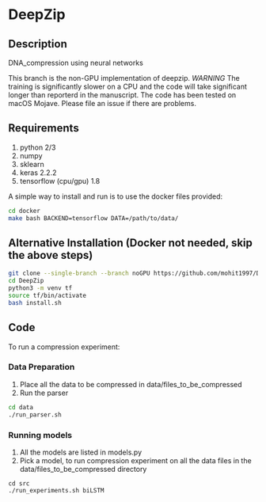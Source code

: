 # DeepZip

## Description
DNA_compression using neural networks

This branch is the non-GPU implementation of deepzip.
*WARNING* The training is significantly slower on a CPU and the code will take significant longer than reporterd in the manuscript. 
The code has been tested on macOS Mojave. Please file an issue if there are problems.

## Requirements
1. python 2/3
2. numpy
3. sklearn
4. keras 2.2.2
5. tensorflow (cpu/gpu) 1.8

A simple way to install and run is to use the docker files provided:

```bash
cd docker
make bash BACKEND=tensorflow DATA=/path/to/data/
```

## Alternative Installation (Docker not needed, skip the above steps)
```bash
git clone --single-branch --branch noGPU https://github.com/mohit1997/DeepZip.git
cd DeepZip
python3 -m venv tf
source tf/bin/activate
bash install.sh
```

## Code
To run a compression experiment: 

### Data Preparation
1. Place all the data to be compressed in data/files_to_be_compressed
2. Run the parser 

```bash
cd data
./run_parser.sh
```

### Running models
1. All the models are listed in models.py
2. Pick a model, to run compression experiment on all the data files in the data/files_to_be_compressed directory

```
cd src
./run_experiments.sh biLSTM
```
